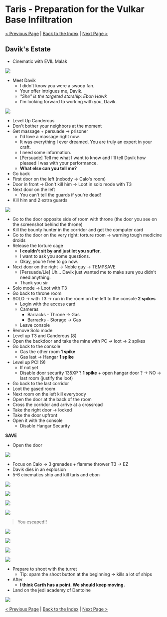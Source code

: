 # Taris - Preparation for the Vulkar Base Infiltration

[< Previous Page](028_Taris.md) 
| [Back to the Index](../index.md) 
| [Next Page >](../030_Dantooine.md)


## Davik's Estate

- Cinematic with EVIL Malak

![](../../resources/images/screenshots/tarisMalakCinematic.png)

- Meet Davik
	- I didn't know you were a swoop fan.
	- Your offer intrigues me, Davik.
    - _"She" is the targeted starship: Ebon Hawk_
    - I'm looking forward to working with you, Davik.

![](../../resources/images/screenshots/tarisDaviksEbonHawk.png)

- Level Up Canderous
- Don't bother your neighbors at the moment
- Get massage + persuade -> prisoner
	- I'd love a massage right now.
	- It was everything I ever dreamed. You are truly an expert in your craft.
	- I need some information.
	- [Persuade] Tell me what I want to know and I'll tell Davik how pleased I was with your performance.
	- **What else can you tell me?**
- Go back
- First door on the left (nobody -> Calo's room)
- Door in front -> Don't kill him -> Loot in solo mode with T3
- Next door on the left
    - You can't tell the guards if you're dead!
- Kill him and 2 extra guards

![](../../resources/images/screenshots/tarisDavikThroneRoom.png)

- Go to the door opposite side of room with throne (the door you see on the screenshot behind the throne)
- Kill the bounty hunter in the corridor and get the computer card
- Go to the door on the very right: torture room -> warning tough medicine droids
- Release the torture cage
	- **I couldn't sit by and just let you suffer.**
	- I want to ask you some questions.
	- Okay, you're free to go now.
- Next door on the right -> Noble guy -> TEMPSAVE
    - [Persuade/Lie] Uh… Davik just wanted me to make sure you didn't need anything.
    - Thank you sir
- Solo mode -> Loot with T3
- Go back to throne room
- SOLO -> with T3 -> run in the room on the left to the console **2 spikes**
    - Login with the access card
    - Cameras
        - Barracks - Throne -> Gas
        - Barracks - Storage -> Gas
    - Leave console
- Remove Solo mode
- Level up T3 and Canderous (8)
- Open the backdoor and take the mine with PC -> loot -> 2 spikes
- Go back to the console
    - Gas the other room **1 spike**
    - Gas last -> Hangar **1 spike**
- Level up PC! (9)
    - If not yet
    - Disable door security 135XP ? **1 spike** + open hangar door ? -> NO -> last room (justify the loot)
- Go back to the last corridor
- Loot the gased room
- Next room on the left kill everybody
- Open the door at the back of the room
- Cross the corridor and arrive at a crossroad
- Take the right door -> locked
- Take the door upfront
- Open it with the console
    - Disable Hangar Security

**SAVE**

- Open the door

![](../../resources/images/screenshots/tarisDavikWithCalo.png)

- Focus on Calo -> 3 grenades + flamme thrower T3 -> EZ
- Davik dies in an explosion
- 5-6 cinematics ship and kill taris and ebon

![](../../resources/images/screenshots/tarisMalakCityRuins.png)

![](../../resources/images/screenshots/tarisMalakWipe.png)

![](../../resources/images/screenshots/tarisMalakAttackShip.png)

![](../../resources/images/screenshots/tarisMalakDestroyTowers.png)

> You escaped!!

![](../../resources/images/screenshots/tarisEbonEscape.png)

![](../../resources/images/screenshots/tarisEbonEscape2.png)

![](../../resources/images/screenshots/tarisEbonEscape3.png)

![](../../resources/images/screenshots/tarisEbonEscape4.png)


- Prepare to shoot with the turret
    - Tip: spam the shoot button at the beginning -> kills a lot of ships
- After
	- **I think Carth has a point. We should keep moving.**
- Land on the jedi academy of Dantoine

![](../../resources/images/screenshots/danPlanetArrival.png)

[< Previous Page](028_Taris.md)
| [Back to the Index](../index.md)
| [Next Page >](../030_Dantooine.md)

